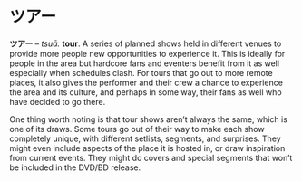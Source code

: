 # ツアー

**ツアー** – _tsuā._ **tour**. A series of planned shows held in different venues to provide more people new opportunities to experience it. This is ideally for people in the area but hardcore fans and eventers benefit from it as well especially when schedules clash. For tours that go out to more remote places, it also gives the performer and their crew a chance to experience the area and its culture, and perhaps in some way, their fans as well who have decided to go there.

One thing worth noting is that tour shows aren’t always the same, which is one of its draws. Some tours go out of their way to make each show completely unique, with different setlists, segments, and surprises. They might even include aspects of the place it is hosted in, or draw inspiration from current events. They might do covers and special segments that won’t be included in the DVD/BD release.
